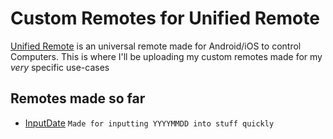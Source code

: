 # Custom Remotes for Unified Remote

[Unified Remote](https://www.unifiedremote.com/) is an universal remote made for Android/iOS to control Computers. 
This is where I'll be uploading my custom remotes made for my _very_ specific use-cases

## Remotes made so far
* [InputDate](https://github.com/i3p9/unified-remote-custom/tree/master/InputDate) `Made for inputting YYYYMMDD into stuff quickly`
